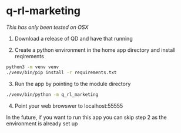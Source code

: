 # q-rl-marketing

_This has only been tested on OSX_

1. Download a release of QD and have that running 

2. Create a python environment in the home app directory and install reqirements 
```bash
python3 -m venv venv
./venv/bin/pip install -r requirements.txt
```

3. Run the app by pointing to the module directory
```bash
./venv/bin/python -m q_rl_marketing
```

4. Point your web browswer to localhost:55555

In the future, if you want to run this app you can skip step 2 as the environment is already set up



